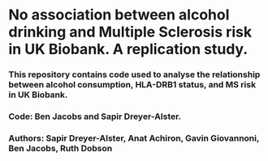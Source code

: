# No association between alcohol drinking and Multiple Sclerosis risk in UK Biobank. A replication study.

### This repository contains code used to analyse the relationship between alcohol consumption, HLA-DRB1 status, and MS risk in UK Biobank. 
### Code: Ben Jacobs and Sapir Dreyer-Alster. 
### Authors: Sapir Dreyer-Alster, Anat Achiron, Gavin Giovannoni, Ben Jacobs, Ruth Dobson
